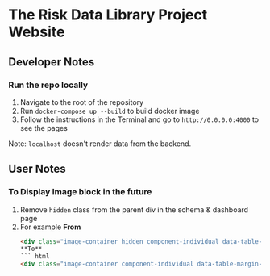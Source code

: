 # The Risk Data Library Project Website

## Developer Notes
### Run the repo locally

1. Navigate to the root of the repository
2. Run `docker-compose up --build` to build docker image
3. Follow the instructions in the Terminal and go to `http://0.0.0.0:4000` to see the pages

Note: `localhost` doesn't render data from the backend.

## User Notes
### To Display Image block in the future

1. Remove `hidden` class from the parent div in the schema & dashboard page
2. For example
    **From**
    ``` html
	<div class="image-container hidden component-individual data-table-margin-bottom">```
    **To**
    ``` html 
	<div class="image-container component-individual data-table-margin-bottom">`
	```
